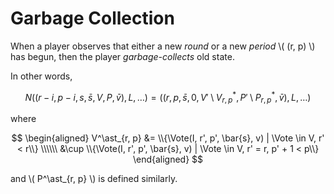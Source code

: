 $$
\newcommand \Vote {\mathrm{Vote}}
$$

# Garbage Collection

When a player observes that either a new _round_ or a new _period_
\\( (r, p) \\) has begun, then the player _garbage-collects_ old state.

In other words,

$$
N((r-i, p-i, s, \bar{s}, V, P, \bar{v}), L, \ldots)
= ((r, p, \bar{s}, 0, V' \setminus V^\ast_{r, p}, P' \setminus P^\ast_{r, p}, \bar{v}), L, \ldots)
$$

where

$$
\begin{aligned}
V^\ast_{r, p}
&=    \\{\Vote(I, r', p', \bar{s}, v) | \Vote \in V, r' < r\\} \\\\\\
&\cup \\{\Vote(I, r', p', \bar{s}, v) | \Vote \in V, r' = r, p' + 1 < p\\}
\end{aligned}
$$

and \\( P^\ast_{r, p} \\) is defined similarly.
